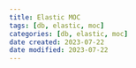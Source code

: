 ```yaml
---
title: Elastic MOC
tags: [db, elastic, moc]
categories: [db, elastic, moc]
date created: 2023-07-22
date modified: 2023-07-22
---
```


